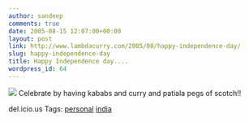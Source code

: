 ```yaml
---
author: sandeep
comments: true
date: 2005-08-15 12:07:00+00:00
layout: post
link: http://www.lambdacurry.com/2005/08/happy-independence-day/
slug: happy-independence-day
title: Happy Independence day....
wordpress_id: 64
---
```


[![](http://photos1.blogger.com/blogger/2990/63/320/india-flag.jpg)](http://photos1.blogger.com/blogger/2990/63/1600/india-flag.jpg)
Celebrate by having kababs and curry and patiala pegs of scotch!!






del.icio.us Tags: [personal](http://del.icio.us/sss8ue/personal) [india](http://del.icio.us/sss8ue/india)
